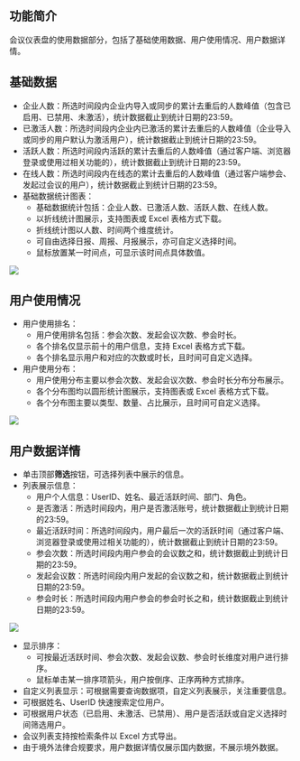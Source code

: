 ## 功能简介
会议仪表盘的使用数据部分，包括了基础使用数据、用户使用情况、用户数据详情。

## 基础数据
- 企业人数：所选时间段内企业内导入或同步的累计去重后的人数峰值（包含已启用、已禁用、未激活），统计数据截止到统计日期的23:59。
- 已激活人数：所选时间段内企业内已激活的累计去重后的人数峰值（企业导入或同步的用户默认为激活用户），统计数据截止到统计日期的23:59。
- 活跃人数：所选时间段内活跃的累计去重后的人数峰值（通过客户端、浏览器登录或使用过相关功能的），统计数据截止到统计日期的23:59。
- 在线人数：所选时间段内在线态的累计去重后的人数峰值（通过客户端参会、发起过会议的用户），统计数据截止到统计日期的23:59。
- 基础数据统计图表：
	- 基础数据统计包括：企业人数、已激活人数、活跃人数、在线人数。
	- 以折线统计图展示，支持图表或 Excel 表格方式下载。
	- 折线统计图以人数、时间两个维度统计。
	- 可自由选择日报、周报、月报展示，亦可自定义选择时间。
	- 鼠标放置某一时间点，可显示该时间点具体数值。

![](https://qcloudimg.tencent-cloud.cn/raw/622529ae530f925bec462c8e815bdde2.png)

## 用户使用情况
- 用户使用排名：
	- 用户使用排名包括：参会次数、发起会议次数、参会时长。
	- 各个排名仅显示前十的用户信息，支持 Excel 表格方式下载。
	- 各个排名显示用户和对应的次数或时长，且时间可自定义选择。
- 用户使用分布：
	- 用户使用分布主要以参会次数、发起会议次数、参会时长分布分布展示。
	- 各个分布图均以圆形统计图展示，支持图表或 Excel 表格方式下载。
	- 各个分布图主要以类型、数量、占比展示，且时间可自定义选择。

![](https://qcloudimg.tencent-cloud.cn/raw/1243879f23e5162b89cd61fcbbc2b460.png)

## 用户数据详情
- 单击顶部**筛选**按钮，可选择列表中展示的信息。
- 列表展示信息：
	- 用户个人信息：UserID、姓名、最近活跃时间、部门、角色。
	- 是否激活：所选时间段内，用户是否激活账号，统计数据截止到统计日期的23:59。
	- 最近活跃时间：所选时间段内，用户最后一次的活跃时间（通过客户端、浏览器登录或使用过相关功能的），统计数据截止到统计日期的23:59。
	- 参会次数：所选时间段内用户参会的会议数之和，统计数据截止到统计日期的23:59。
	- 发起会议数：所选时间段内用户发起的会议数之和，统计数据截止到统计日期的23:59。
	- 参会时长：所选时间段内用户参会的参会时长之和，统计数据截止到统计日期的23:59。

![](https://qcloudimg.tencent-cloud.cn/raw/72213507c4f20190bea44427a65c0f2d.png)


- 显示排序：
	- 可按最近活跃时间、参会次数、发起会议数、参会时长维度对用户进行排序。
	- 鼠标单击某一排序项箭头，用户按倒序、正序两种方式排序。
- 自定义列表显示：可根据需要查询数据项，自定义列表展示，关注重要信息。
- 可根据姓名、UserID 快速搜索定位用户。
- 可根据用户状态（已启用、未激活、已禁用）、用户是否活跃或自定义选择时间筛选用户。
- 会议列表支持按检索条件以 Excel 方式导出。
- 由于境外法律合规要求，用户数据详情仅展示国内数据，不展示境外数据。
